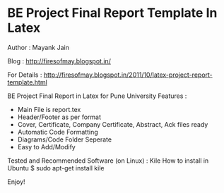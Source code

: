 BE Project Final Report Template In Latex
================================

Author : Mayank Jain

Blog : http://firesofmay.blogspot.in/

For Details : http://firesofmay.blogspot.in/2011/10/latex-project-report-template.html


BE Project Final Report in Latex for Pune University
Features :
- Main File is report.tex
- Header/Footer as per format
- Cover, Certificate, Company Certificate, Abstract, Ack files ready
- Automatic Code Formatting
- Diagrams/Code Folder Seperate
- Easy to Add/Modify

Tested and Recommended Software (on Linux) : Kile
How to install in Ubuntu 
$ sudo apt-get install kile

Enjoy!